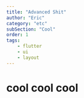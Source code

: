 ```yaml
---
title: "Advanced Shit"
author: "Eric"
category: "etc"
subSection: "Cool"
order: 1
tags:
    - flutter
    - ui
    - layout
---
```


# cool cool cool